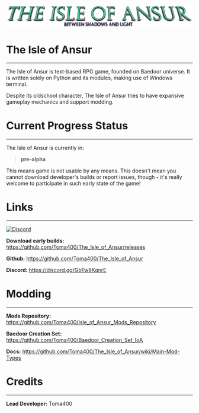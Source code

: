 ![3YNAR1d_20x](utils/assets/logo.png)

# The Isle of Ansur

---

The Isle of Ansur is text-based RPG game, founded on Baedoor universe. It is written 
solely on Python and its modules, making use of Windows terminal. 

Despite its oldschool character, The Isle of Ansur tries to have expansive gameplay 
mechanics and support modding.

# Current Progress Status

---

The Isle of Ansur is currently in:

> **pre-alpha** 

This means game is not usable by any means. This doesn't mean you cannot download
developer's builds or report issues, though - it's really welcome to participate in
such early state of the game!

# Links

---

[![Discord](https://img.shields.io/badge/Discord-Join%20our%20server!-7289da.svg?longCache=true&style=for-the-badge)](https://discord.gg/GbTw9KqnrE)

**Download early builds:** https://github.com/Toma400/The_Isle_of_Ansur/releases

**Github:** https://github.com/Toma400/The_Isle_of_Ansur

**Discord:** https://discord.gg/GbTw9KqnrE

# Modding

---

**Mods Repository:** https://github.com/Toma400/Isle_of_Ansur_Mods_Repository

**Baedoor Creation Set:** https://github.com/Toma400/Baedoor_Creation_Set_IoA

**Docs:** https://github.com/Toma400/The_Isle_of_Ansur/wiki/Main-Mod-Types

# Credits

---

**Lead Developer:** Toma400